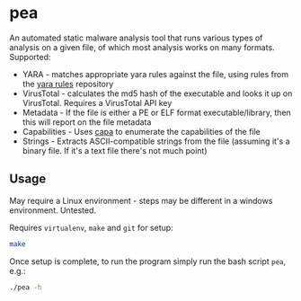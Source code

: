 # pea

An automated static malware analysis tool that runs various types of analysis on a given file, of which most analysis
works on many formats.
Supported:

- YARA - matches appropriate yara rules against the file, using rules from the
  [yara rules](https://github.com/Yara-Rules/rules/tree/0f93570194a80d2f2032869055808b0ddcdfb360) repository
- VirusTotal - calculates the md5 hash of the executable and looks it up on VirusTotal. Requires a VirusTotal API key
- Metadata - If the file is either a PE or ELF format executable/library, then this will report on the file metadata
- Capabilities - Uses [capa](https://github.com/mandiant/capa) to enumerate the capabilities of the file
- Strings - Extracts ASCII-compatible strings from the file (assuming it's a binary file. If it's a text file there's
  not much point)

## Usage

May require a Linux environment - steps may be different in a windows environment. Untested.

Requires `virtualenv`, `make` and `git` for setup:

```bash
make
```

Once setup is complete, to run the program simply run the bash script `pea`, e.g.:

```bash
./pea -h
```
